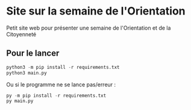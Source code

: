 # Site sur la semaine de l'Orientation

Petit site web pour présenter une semaine de l'Orientation et de la Citoyenneté

## Pour le lancer

```python
python3 -m pip install -r requirements.txt
python3 main.py
```

Ou si le programme ne se lance pas/erreur :

```python
py -m pip install -r requirements.txt
py main.py
```
